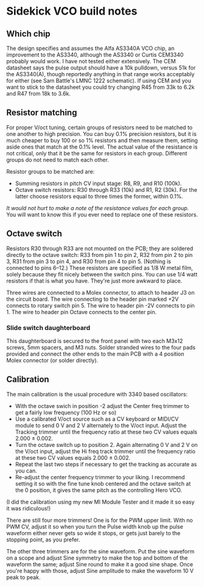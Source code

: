 # Sidekick VCO build notes

## Which chip

The design specifies and assumes the Alfa AS3340A VCO chip, an improvement to the AS3340, although the AS3340 or Curtis CEM3340 probably would work. I have not tested either extensively. The CEM datasheet says the pulse output should have a 10k pulldown, versus 51k for the AS3340(A), though reportedly anything in that range works acceptably for either (see Sam Battle's LMNC 1222 schematic). If using CEM and you want to stick to the datasheet you could try changing R45 from 33k to 6.2k and R47 from 18k to 3.6k.

## Resistor matching

For proper V/oct tuning, certain groups of resistors need to be matched to one another to high precision. You can buy 0.1% precision resistors, but it is much cheaper to buy 100 or so 1% resistors and then measure them, setting aside ones that match at the 0.1% level. The actual value of the resistance is not critical, only that it be the same for resistors in each group. Different groups do not need to match each other.

Resistor groups to be matched are:

* Summing resistors in pitch CV input stage: R8, R9, and R10 (100k). 
* Octave switch resistors: R30 through R33 (10k) and R1, R2 (30k). For the latter choose resistors equal to three times the former, within 0.1%.

*It would not hurt to make a note of the resistance values for each group.* You will want to know this if you ever need to replace one of these resistors.

## Octave switch

Resistors R30 through R33 are not mounted on the PCB; they are soldered directly to the octave switch: R33 from pin 1 to pin 2, R32 from pin 2 to pin 3, R31 from pin 3 to pin 4, and R30 from pin 4 to pin 5. (Nothing is connected to pins 6–12.) These resistors are specified as 1/8 W metal film, solely because they fit nicely between the switch pins. You can use 1/4 watt resistors if that is what you have. They're just more awkward to place.

Three wires are connected to a Molex connector, to attach to header J3 on the circuit board. The wire connecting to the header pin marked +2V connects to rotary switch pin 5. The wire to header pin -2V connects to pin 1. The wire to header pin Octave connects to the center pin.

### Slide switch daughterboard

This daughterboard is secured to the front panel with two each M3x12 screws, 5mm spacers, and M3 nuts. Solder stranded wires to the four pads provided and connect the other ends to the main PCB with a 4 position Molex connector (or solder directly).

## Calibration
The main calibration is the usual procedure with 3340 based oscillators:

* With the octave swich in position -2 adjust the Center freq trimmer to get a fairly low frequency (100 Hz or so)
* Use a calibrated V/oct source such as a CV keyboard or MIDI/CV module to send 0 V and 2 V alternately to the V/oct input. Adjust the Tracking trimmer until the frequency ratio at these two CV values equals 2.000 ± 0.002.
* Turn the octave switch up to position 2. Again alternating 0 V and 2 V on the V/oct input, adjust the Hi freq track trimmer until the frequency ratio at these two CV values equals 2.000 ± 0.002.
* Repeat the last two steps if necessary to get the tracking as accurate as you can.
* Re-adjust the center frequency trimmer to your liking. I recommend setting it so with the fine tune knob centered and the octave switch at the 0 position, it gives the same pitch as the controlling Hero VCO.

(I did the calibration using my new MI Module Tester and it made it so easy it was ridiculous!)

There are still four more trimmers! One is for the PWM upper limit. With no PWM CV, adjust it so when you turn the Pulse width knob up the pulse waveform either never gets so wide it stops, or gets just barely to the stopping point, as you prefer.

The other three trimmers are for the sine waveform. Put the sine waveform on a scope and adjust Sine symmetry to make the top and bottom of the waveform the same; adjust Sine round to make it a good sine shape. Once you're happy with those, adjust Sine amplitude to make the waveform 10 V peak to peak.
